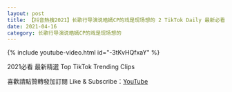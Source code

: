 ```yaml
---
layout: post
title: 【抖音熱搜2021】长歌行导演说皓嫣CP的戏是现场想的 2 TikTok Daily 最新必看精選合集2021 04 16
date: 2021-04-16
category: 长歌行导演说皓嫣CP的戏是现场想的
---
```


{% include youtube-video.html id="-3tKvHQfxaY" %}

2021必看 最新精選 Top TikTok Trending Clips

喜歡請點贊轉發加訂閱 Like & Subscribe：[YouTube](https://www.youtube.com/channel/UCAoR7VcanIPd04uEq_GIylA/videos)

